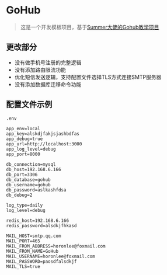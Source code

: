 # GoHub

> 这是一个开发模板项目，基于[Summer大佬的Gohub教学项目](https://github.com/summerblue/gohub)

## 更改部分

- 没有做手机号注册的完整逻辑
- 没有添加路由限流功能
- 优化短信发送逻辑，支持配置文件选择TLS方式连接SMTP服务器
- 没有添加数据库迁移命令功能

## 配置文件示例

`.env`

```env
app_env=local
app_key=alskdjfakjsjashbdfas
app_debug=true
app_url=http://localhost:3000
app_log_level=debug
app_port=8000

db_connection=mysql
db_host=192.168.6.166
db_port=3306
db_database=gohub
db_username=gohub
db_password=aslkashfdsa
db_debug=2

log_type=daily
log_level=debug

redis_host=192.168.6.166
redis_password=alsdkjfhkasd

MAIL_HOST=smtp.qq.com
MAIL_PORT=465
MAIL_FROM_ADDRESS=horonlee@foxmail.com
MAIL_FROM_NAME=GoHub
MAIL_USERNAME=horonlee@foxmail.com
MAIL_PASSWORD=paosdfalsdkjf
MAIL_TLS=true
```
